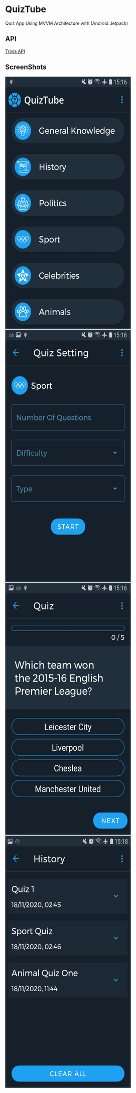 # QuizTube
Quiz App Using MVVM Architecture with (Android Jetpack)


## API 
[Trivia API](https://opentdb.com/api_config.php)

## ScreenShots
<img src="/Screenshots/Screenshot_1.jpg?raw=true" width="400" height="800">
<img src="/Screenshots/Screenshot_2.jpg?raw=true" width="400" height="800">
<img src="/Screenshots/Screenshot_3.jpg?raw=true" width="400" height="800">
<img src="/Screenshots/Screenshot_4.jpg?raw=true" width="400" height="800">
